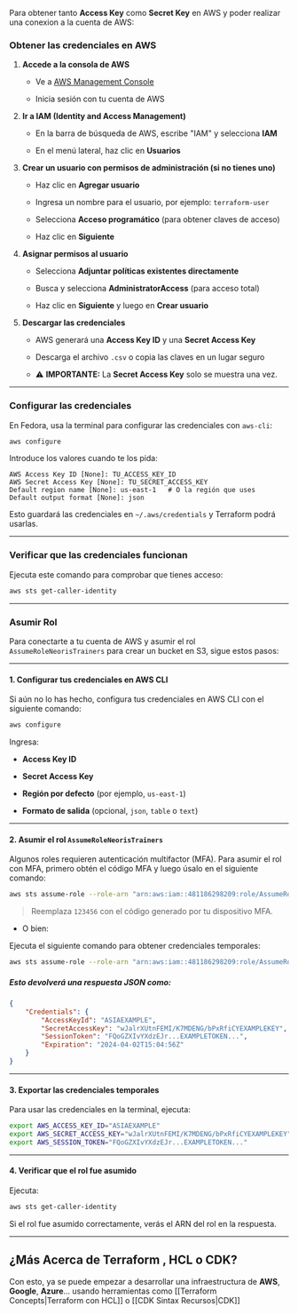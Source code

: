 Para obtener tanto **Access Key** como **Secret Key** en AWS y poder realizar una conexion a la cuenta de AWS:
### Obtener las credenciales en AWS

1. **Accede a la consola de AWS**
    - Ve a [AWS Management Console](https://aws.amazon.com/console/)
        
    - Inicia sesión con tu cuenta de AWS
        
2. **Ir a IAM (Identity and Access Management)**
    - En la barra de búsqueda de AWS, escribe "IAM" y selecciona **IAM**
        
    - En el menú lateral, haz clic en **Usuarios**
        
3. **Crear un usuario con permisos de administración (si no tienes uno)**
    - Haz clic en **Agregar usuario**
        
    - Ingresa un nombre para el usuario, por ejemplo: `terraform-user`
        
    - Selecciona **Acceso programático** (para obtener claves de acceso)
        
    - Haz clic en **Siguiente**
        
4. **Asignar permisos al usuario**
    - Selecciona **Adjuntar políticas existentes directamente**
        
    - Busca y selecciona **AdministratorAccess** (para acceso total)
        
    - Haz clic en **Siguiente** y luego en **Crear usuario**
        
5. **Descargar las credenciales**
    - AWS generará una **Access Key ID** y una **Secret Access Key**
        
    - Descarga el archivo `.csv` o copia las claves en un lugar seguro
        
    - ⚠️ **IMPORTANTE:** La **Secret Access Key** solo se muestra una vez.
        

---

### Configurar las credenciales 

En Fedora, usa la terminal para configurar las credenciales con `aws-cli`:

```bash
aws configure
```

Introduce los valores cuando te los pida:

```plaintext
AWS Access Key ID [None]: TU_ACCESS_KEY_ID
AWS Secret Access Key [None]: TU_SECRET_ACCESS_KEY
Default region name [None]: us-east-1   # O la región que uses
Default output format [None]: json
```

Esto guardará las credenciales en `~/.aws/credentials` y Terraform podrá usarlas.

---

### Verificar que las credenciales funcionan

Ejecuta este comando para comprobar que tienes acceso:

```bash
aws sts get-caller-identity
```

---
### Asumir Rol

Para conectarte a tu cuenta de AWS y asumir el rol `AssumeRoleNeorisTrainers` para crear un bucket en S3, sigue estos pasos:

---

#### 1. Configurar tus credenciales en AWS CLI

Si aún no lo has hecho, configura tus credenciales en AWS CLI con el siguiente comando:

```sh
aws configure
```

Ingresa:

- **Access Key ID**
    
- **Secret Access Key**
    
- **Región por defecto** (por ejemplo, `us-east-1`)
    
- **Formato de salida** (opcional, `json`, `table` o `text`)
    

---

#### 2. Asumir el rol `AssumeRoleNeorisTrainers`

Algunos roles requieren autenticación multifactor (MFA). Para asumir el rol con MFA, primero obtén el código MFA y luego úsalo en el siguiente comando:

```sh
aws sts assume-role --role-arn "arn:aws:iam::481186298209:role/AssumeRoleNeorisTrainers" \ --role-session-name "MiSesion" \ --serial-number arn:aws:iam::931556474233:mfa/NachoNeoris \ --token-code 123456`
```

> Reemplaza `123456` con el código generado por tu dispositivo MFA.

- O bien: 

Ejecuta el siguiente comando para obtener credenciales temporales:

```sh
aws sts assume-role --role-arn "arn:aws:iam::481186298209:role/AssumeRoleNeorisTrainers" --role-session-name "MiSesion"
```

##### Esto devolverá una respuesta JSON como:

```json
{
    "Credentials": {
        "AccessKeyId": "ASIAEXAMPLE",
        "SecretAccessKey": "wJalrXUtnFEMI/K7MDENG/bPxRfiCYEXAMPLEKEY",
        "SessionToken": "FQoGZXIvYXdzEJr...EXAMPLETOKEN...",
        "Expiration": "2024-04-02T15:04:56Z"
    }
}
```

---

#### 3. Exportar las credenciales temporales

Para usar las credenciales en la terminal, ejecuta:

```sh
export AWS_ACCESS_KEY_ID="ASIAEXAMPLE"
export AWS_SECRET_ACCESS_KEY="wJalrXUtnFEMI/K7MDENG/bPxRfiCYEXAMPLEKEY"
export AWS_SESSION_TOKEN="FQoGZXIvYXdzEJr...EXAMPLETOKEN..."
```

---

#### 4. Verificar que el rol fue asumido

Ejecuta:

```sh
aws sts get-caller-identity
```

Si el rol fue asumido correctamente, verás el ARN del rol en la respuesta.

---
## ¿Más Acerca de Terraform , HCL o CDK?
Con esto, ya se puede empezar a desarrollar una infraestructura de **AWS**, **Google**, **Azure**... usando herramientas como [[Terraform Concepts|Terraform con HCL]] o [[CDK Sintax Recursos|CDK]]
